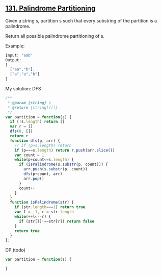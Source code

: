 ## [131. Palindrome Partitioning](https://leetcode.com/problems/palindrome-partitioning/)
Given a string s, partition s such that every substring of the partition is a palindrome.

Return all possible palindrome partitioning of s.

Example:
```js
Input: "aab"
Output:
[
  ["aa","b"],
  ["a","a","b"]
]
```
My solution: DFS
```js
/**
 * @param {string} s
 * @return {string[][]}
 */
var partition = function(s) {
  if (!s.length) return []
  var r = []
  dfs(0, [])
  return r
  function dfs(p, arr) {
    // if (p>s.length) return
    if (p===s.length) return r.push(arr.slice())
    var count = 1
    while(p+count<=s.length) {
      if (isPalindrome(s.substr(p, count))) {
        arr.push(s.substr(p, count))
        dfs(p+count, arr)
        arr.pop()
      }
      count++
    }
  }
  function isPalindrome(str) {
    if (str.length===1) return true
    var l = -1, r = str.length
    while(++l<--r) {
      if (str[l]!==str[r]) return false
    }
    return true
  }
};
```
DP (todo)
```js
var partition = function(s) {

}
```
